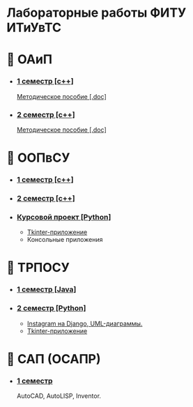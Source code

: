 # Лабораторные работы ФИТУ ИТиУвТС

# 📘 ОАиП
- ### [1 семестр [c++]](/oaip/sem1/)
  [Методическое пособие [.doc]](https://www.bsuir.by/m/12_100229_1_60461.doc)
- ### [2 семестр [c++]](/oaip/sem2/)
  [Методическое пособие [.doc]](https://www.bsuir.by/m/12_100229_1_123675.doc)

# 📘 ООПвСУ
- ### [1 семестр [c++]](/oop/sem1/)
- ### [2 семестр [c++]](/oop/sem2/)
- ### [Курсовой проект [Python]](/oop/kursach/)
  - [Tkinter-приложение](/oop/kursach/Task%203/)
  - Консольные приложения

# 📘 ТРПОСУ
- ### [1 семестр [Java]](/trposu/sem1/)
- ### [2 семестр [Python]](/trposu/sem2/)
  - [Instagram на Django, UML-диаграммы.](/trposu/sem2/django_instagram/)
  - [Tkinter-приложение](/trposu/sem2/post_sorting/)

# 📘 САП (ОСАПР)
- ### [1 семестр](/osapr/)
  AutoCAD, AutoLISP, Inventor.
